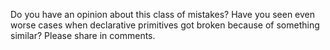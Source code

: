 Do you have an opinion about this class of mistakes? Have you seen even worse cases when declarative primitives got broken because of something similar? Please share in comments.
